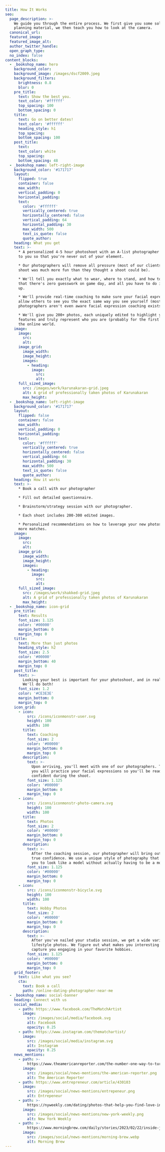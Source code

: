 ```yaml
---
title: How It Works
seo:
  page_description: >-
    We guide you through the entire process. We first give you some solid
    planning material, we then teach you how to look at the camera.
  canonical_url:
  featured_image:
  featured_image_alt:
  author_twitter_handle:
  open_graph_type:
  no_index: false
content_blocks:
  - _bookshop_name: hero
    background_color:
    background_image: /images/dscf2009.jpeg
    background_filters:
      brightness: 0.8
      blur: 0
    pre_title:
      text: Show the best you.
      text_color: '#ffffff'
      top_spacing: 100
      bottom_spacing: 0
    title:
      text: Go on better dates!
      text_color: '#ffffff'
      heading_style: h1
      top_spacing:
      bottom_spacing: 100
    post_title:
      text:
      text_color: white
      top_spacing:
      bottom_spacing: 48
  - _bookshop_name: left-right-image
    background_color: '#171717'
    layout:
      flipped: true
      container: false
      max_width:
      vertical_padding: 0
      horizontal_padding:
      text:
        color: '#ffffff'
        vertically_centered: true
        horizontally_centered: false
        vertical_padding: 64
        horizontal_padding: 30
        max_width: 500
        text_is_quote: false
        quote_author:
    heading: What you get
    text: >-
      * A personalized 4-5 hour photoshoot with an A-list photographer who comes
      to you so that you're never out of your element.

      * Our photographers will remove all pressure (most of our clients say the
      shoot was much more fun than they thought a shoot could be).

      * We'll tell you exactly what to wear, where to stand, and how to act so
      that there's zero guesswork on game day, and all you have to do is show
      up.

      * We'll provide real-time coaching to make sure your facial expressions
      allow others to see you the exact same way you see yourself (most
      photographers aren't even aware facial expression coaching exists).

      * We'll give you 200+ photos, each uniquely edited to highlight your best
      features and truly represent who you are (probably for the first time) to
      the online world.
    image:
      image:
        src:
        alt:
      image_grid:
        image_width:
        image_height:
        images:
          - heading:
            image:
              src:
              alt:
      full_sized_image:
        src: /images/work/karunakaran-grid.jpeg
        alt: A grid of professionally taken photos of Karunakaran
        max_height:
  - _bookshop_name: left-right-image
    background_color: '#171717'
    layout:
      flipped: false
      container: false
      max_width:
      vertical_padding: 0
      horizontal_padding:
      text:
        color: '#ffffff'
        vertically_centered: true
        horizontally_centered: false
        vertical_padding: 64
        horizontal_padding: 30
        max_width: 500
        text_is_quote: false
        quote_author:
    heading: How it works
    text: >-
      * Book a call with our photographer

      * Fill out detailed questionnaire.

      * Brainstorm/strategy session with our photographer.

      * Each shoot includes 200-300 edited images.

      * Personalized recommendations on how to leverage your new photos to get
      more matches.
    image:
      image:
        src:
        alt:
      image_grid:
        image_width:
        image_height:
        images:
          - heading:
            image:
              src:
              alt:
      full_sized_image:
        src: /images/work/shakked-grid.jpeg
        alt: A grid of professionally taken photos of Karunakaran
        max_height:
  - _bookshop_name: icon-grid
    pre_title:
      text: Results
      font_size: 1.125
      color: '#00000'
      margin_bottom: 0
      margin_top: 0
    title:
      text: More than just photos
      heading_style: h2
      font_size: 2.5
      color: '#00000'
      margin_bottom: 40
      margin_top: 0
    post_title:
      text: >-
        Looking your best is important for your photoshoot, and in real life.
        We'll do both!
      font_size: 1.2
      color: '#CE3E3E'
      margin_bottom: 0
      margin_top: 0
    icon_grid:
      - icon:
          src: /icons/iconmonstr-user.svg
          height: 100
          width: 100
        title:
          text: Coaching
          font_size: 2
          color: '#00000'
          margin_bottom: 0
          margin_top: 0
        description:
          text: >-
            Upon arriving, you'll meet with one of our photographers. Together,
            you will practice your facial expressions so you'll be ready to look
            confident during the shoot.
          font_size: 1.125
          color: '#00000'
          margin_bottom: 0
          margin_top: 0
      - icon:
          src: /icons/iconmonstr-photo-camera.svg
          height: 100
          width: 100
        title:
          text: Photos
          font_size: 2
          color: '#00000'
          margin_bottom: 0
          margin_top: 0
        description:
          text: >-
            After the coaching session, our photographer will bring out your
            true confidence. We use a unique style of photography that allows
            you to look like a model without actually having to be a model.
          font_size: 1.125
          color: '#00000'
          margin_bottom: 0
          margin_top: 0
      - icon:
          src: /icons/iconmonstr-bicycle.svg
          height: 100
          width: 100
        title:
          text: Hobby Photos
          font_size: 2
          color: '#00000'
          margin_bottom: 0
          margin_top: 0
        description:
          text: >-
            After you've nailed your studio session, we get a wide variety of
            lifestyle photos. We figure out what makes you interesting and
            capture you engaging in your favorite hobbies.
          font_size: 1.125
          color: '#00000'
          margin_bottom: 0
          margin_top: 0
    grid_footer:
      text: Like what you see?
      cta:
        text: Book a call
        path: /online-dating-photographer-near-me
  - _bookshop_name: social-banner
    heading: Connect with us
    social_media:
      - path: https://www.facebook.com/TheMatchArtist
        image:
          src: /images/social/media/facebook.svg
          alt: Facebook
          opacity: 0.25
      - path: https://www.instagram.com/thematchartist/
        image:
          src: /images/social/media/instagram.svg
          alt: Instagram
          opacity: 0.25
    news_mentions:
      - path: >-
          https://www.theamericanreporter.com/the-number-one-way-to-turn-your-online-dating-profile-around-the-match-artist/
        image:
          src: /images/social/news-mentions/the-american-reporter.png
          alt: The American Reporter
      - path: https://www.entrepreneur.com/article/430103
        image:
          src: /images/social/news-mentions/entrepeneur.png
          alt: Entrepeneur
      - path: >-
          https://nyweekly.com/dating/photos-that-help-you-find-love-introducing-the-match-artist/
        image:
          src: /images/social/news-mentions/new-york-weekly.png
          alt: New York Weekly
      - path: >-
          https://www.morningbrew.com/daily/stories/2023/02/22/inside-jobs-dating-app-photographer-nick-friesen
        image:
          src: /images/social/news-mentions/morning-brew.webp
          alt: Morning Brew
---
```

